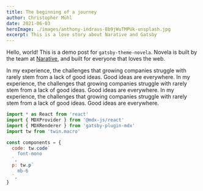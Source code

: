```yaml
---
title: The beginning of a journey
author: Christopher Mühl
date: 2021-06-03
heroImage: ./images/anthony-indraus-Bb9jWuTMPUk-unsplash.jpg
excerpt: This is a love story about Narative and Gatsby
---
```


Hello, world! This is a demo post for `gatsby-theme-novela`. Novela is built by the team at [Narative](https://narative.co/), and built for everyone that loves the web.

In my experience, the challenges that growing companies struggle with rarely stem from a lack of good ideas. Good ideas are everywhere. In my experience, the challenges that growing companies struggle with rarely stem from a lack of good ideas. Good ideas are everywhere. In my experience, the challenges that growing companies struggle with rarely stem from a lack of good ideas. Good ideas are everywhere.

```js
import * as React from 'react'
import { MDXProvider } from '@mdx-js/react'
import { MDXRenderer } from 'gatsby-plugin-mdx'
import tw from 'twin.macro'

const components = {
  code: tw.code`
    font-mono
  `,
  p: tw.p`
    mb-6
  `,
}
```